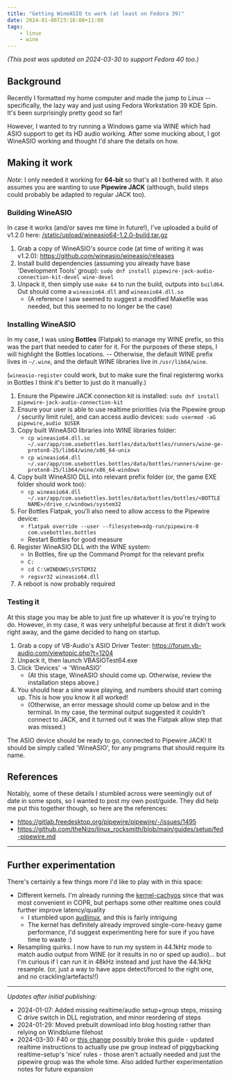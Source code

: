 ```yaml
---
title: "Getting WineASIO to work (at least on Fedora 39)"
date: 2024-01-06T23:16:08+11:00
tags:
    - linux
    - wine
---
```


*(This post was updated on 2024-03-30 to support Fedora 40 too.)*

## Background

Recently I formatted my home computer and made the jump to Linux -- specifically, the lazy way and just using Fedora Workstation 39 KDE Spin. It's been surprisingly pretty good so far!

However, I wanted to try running a Windows game via WINE which had ASIO support to get its HD audio working. After some mucking about, I got WineASIO working and thought I'd share the details on how.

## Making it work

*Note*: I only needed it working for **64-bit** so that's all I bothered with. It also assumes you are wanting to use **Pipewire JACK** (although, build steps could probably be adapted to regular JACK too).

### Building WineASIO

In case it works (and/or saves me time in future!), I've uploaded a build of v1.2.0 here: [/static/upload/wineasio64-1.2.0-build.tar.gz](/static/upload/wineasio64-1.2.0-build.tar.gz)

1. Grab a copy of WineASIO's source code (at time of writing it was v1.2.0): https://github.com/wineasio/wineasio/releases
1. Install build dependencies (assuming you already have base 'Development Tools' group): `sudo dnf install pipewire-jack-audio-connection-kit-devel wine-devel`
1. Unpack it, then simply use `make 64` to run the build, outputs into `build64`. Out should come a `wineasio64.dll` and `wineasio64.dll.so`
    - (A reference I saw seemed to suggest a modified Makefile was needed, but this seemed to no longer be the case)

### Installing WineASIO

In my case, I was using **Bottles** (Flatpak) to manage my WINE prefix, so this was the part that needed to cater for it. For the purposes of these steps, I will highlight the Bottles locations. -- Otherwise, the default WINE prefix lives in `~/.wine`, and the default WINE libraries live in `/usr/lib64/wine`.

(`wineasio-register` could work, but to make sure the final registering works in Bottles I think it's better to just do it manually.)

1. Ensure the Pipewire JACK connection kit is installed: `sudo dnf install pipewire-jack-audio-connection-kit`
1. Ensure your user is able to use realtime priorities (via the Pipewire group / security limit rule), and can access audio devices: `sudo usermod -aG pipewire,audio $USER`
1. Copy built WineASIO libraries into WINE libraries folder:
    - `cp wineasio64.dll.so ~/.var/app/com.usebottles.bottles/data/bottles/runners/wine-ge-proton8-25/lib64/wine/x86_64-unix`
    - `cp wineasio64.dll ~/.var/app/com.usebottles.bottles/data/bottles/runners/wine-ge-proton8-25/lib64/wine/x86_64-windows`
1. Copy built WineASIO DLL into relevant prefix folder (or, the game EXE folder should work too):
    - `cp wineasio64.dll ~/.var/app/com.usebottles.bottles/data/bottles/bottles/<BOTTLE NAME>/drive_c/windows/system32`
1. For Bottles Flatpak, you'll also need to allow access to the Pipewire device:
    - `flatpak override --user --filesystem=xdg-run/pipewire-0 com.usebottles.bottles`
    - Restart Bottles for good measure
1. Register WineASIO DLL with the WINE system:
    - In Bottles, fire up the Command Prompt for the relevant prefix
    - `C:`
    - `cd C:\WINDOWS\SYSTEM32`
    - `regsvr32 wineasio64.dll`
1. A reboot is now probably required

### Testing it

At this stage you may be able to just fire up whatever it is you're trying to do. However, in my case, it was very unhelpful because at first it didn't work right away, and the game decided to hang on startup.

1. Grab a copy of VB-Audio's ASIO Driver Tester: https://forum.vb-audio.com/viewtopic.php?t=1204
1. Unpack it, then launch VBASIOTest64.exe
1. Click 'Devices' -> 'WineASIO'
    - (At this stage, WineASIO should come up. Otherwise, review the installation steps above.)
1. You should hear a sine wave playing, and numbers should start coming up. This is how you know it all worked!
    - (Otherwise, an error message should come up below and in the terminal. In my case, the terminal output suggested it couldn't connect to JACK, and it turned out it was the Flatpak allow step that was missed.)

The ASIO device should be ready to go, connected to Pipewire JACK! It should be simply called 'WineASIO', for any programs that should require its name.

## References

Notably, some of these details I stumbled across were seemingly out of date in some spots, so I wanted to post my own post/guide. They did help me put this together though, so here are the references:

- https://gitlab.freedesktop.org/pipewire/pipewire/-/issues/1495
- https://github.com/theNizo/linux_rocksmith/blob/main/guides/setup/fed-pipewire.md

---

## Further experimentation

There's certainly a few things more I'd like to play with in this space:

- Different kernels. I'm already running the [kernel-cachyos](https://copr.fedorainfracloud.org/coprs/bieszczaders/kernel-cachyos/) since that was most convenient in COPR, but perhaps some other realtime ones could further improve latency/quality
    - I stumbled upon [audlinux](https://copr.fedorainfracloud.org/coprs/ycollet/audinux/packages/), and this is fairly intriguing
    - The kernel has definitely already improved single-core-heavy game performance, I'd suggest experimenting here for sure if you have time to waste :)
- Resampling quirks. I now have to run my system in 44.1kHz mode to match audio output from WINE (or it results in no or sped up audio)... but I'm curious if I can run it in 48kHz instead and just have the 44.1kHz resample. (or, just a way to have apps detect/forced to the right one, and no crackling/artefacts!!)

---

*Updates after initial publishing:*

- 2024-01-07: Added missing realtime/audio setup+group steps, missing C drive switch in DLL registration, and minor reordering of steps
- 2024-01-29: Moved prebuilt download into blog hosting rather than relying on Windblume filehost
- 2024-03-30: F40 or [this change](https://src.fedoraproject.org/rpms/pipewire/c/ecc2c916e3f8ca3b7701b8d43062ff3cee73479a?branch=f40) possibly broke this guide - updated realtime instructions to actually use pw group instead of piggybacking realtime-setup's 'nice' rules - those aren't actually needed and just the pipewire group was the whole time. Also added further experimentation notes for future expansion
